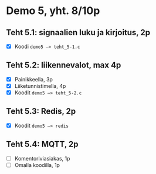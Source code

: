 # Demo 5, yht. 8/10p

## Teht 5.1: signaalien luku ja kirjoitus, 2p

- [x] Koodi `demo5 –> teht_5-1.c`

## Teht 5.2: liikennevalot, max 4p

- [x] Painikkeella, 3p
- [x] Liiketunnistimella, 4p
- [x] Koodit `demo5 –> teht_5-2.c`

## Teht 5.3: Redis, 2p

- [x] Koodit `demo5 –> redis`

## Teht 5.4: MQTT, 2p

- [ ] Komentoriviasiakas, 1p
- [ ] Omalla koodilla, 1p
